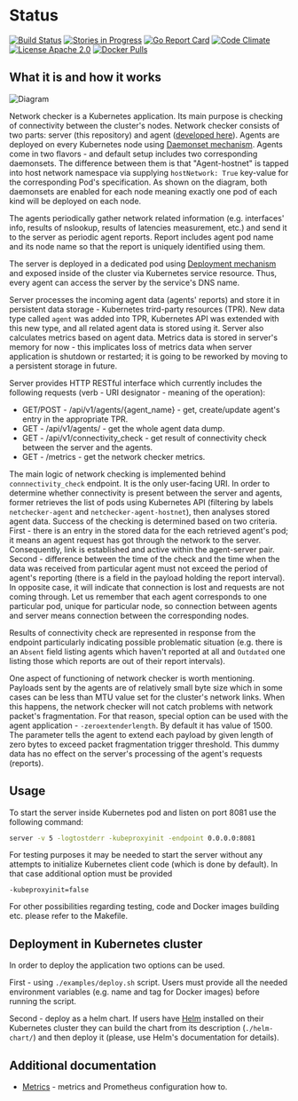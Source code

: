 # Status

[![Build Status](https://goo.gl/XzSwDu)](https://goo.gl/bx20uy)
[![Stories in Progress](https://goo.gl/Y3SfPH)](https://goo.gl/eY1d9l)
[![Go Report Card](https://goo.gl/EN7y2i)](https://goo.gl/ultF3D)
[![Code Climate](https://goo.gl/F5iNWP)](https://goo.gl/mGsQj1)
[![License Apache 2.0](https://goo.gl/joRzTI)](https://goo.gl/pbOuG0)
[![Docker Pulls](https://goo.gl/ZYz1nt)](https://goo.gl/nAfD9C)

## What it is and how it works

![Diagram](diagram.png)

Network checker is a Kubernetes application. Its main purpose is checking
of connectivity between the cluster's nodes. Network checker consists of two
parts: server (this repository) and agent
([developed here](https://github.com/Mirantis/k8s-netchecker-agent)). Agents
are deployed on every Kubernetes node using
[Daemonset mechanism](https://kubernetes.io/docs/concepts/workloads/controllers/daemonset/).
Agents come in two flavors - and default setup includes two corresponding
daemonsets. The difference between them is that "Agent-hostnet" is tapped into
host network namespace via supplying `hostNetwork: True` key-value for the
corresponding Pod's specification. As shown on the diagram, both daemonsets
are enabled for each node meaning exactly one pod of each kind will be deployed
on each node.

The agents periodically gather network related information
(e.g. interfaces' info, results of nslookup, results of latencies measurement,
etc.) and send it to the server as periodic agent reports.
Report includes agent pod name and its node name so that the report is uniquely
identified using them.

The server is deployed in a dedicated pod using
[Deployment mechanism](https://kubernetes.io/docs/concepts/workloads/controllers/deployment/)
and exposed inside of the cluster via Kubernetes service resource. Thus, every
agent can access the server by the service's DNS name.

Server processes the incoming agent data (agents' reports) and store it in
persistent data storage - Kubernetes trird-party resources (TPR). New data type
called `agent` was added into TPR, Kubernetes API was extended with this new
type, and all related agent data is stored using it.
Server also calculates metrics based on agent data. Metrics data is stored in
server's memory for now - this implicates loss of metrics data when server
application is shutdown or restarted; it is going to be reworked by moving to
a persistent storage in future. 

Server provides HTTP RESTful interface which currently includes the following
requests (verb - URI designator - meaning of the operation):

- GET/POST - /api/v1/agents/{agent_name} - get, create/update agent's entry in
  the appropriate TPR.
- GET - /api/v1/agents/ - get the whole agent data dump.
- GET - /api/v1/connectivity_check - get result of connectivity check between
  the server and the agents.
- GET - /metrics - get the network checker metrics.

The main logic of network checking is implemented behind `connnectivity_check`
endpoint. It is the only user-facing URI.
In order to determine whether connectivity is present between the server and
agents, former retrieves the list of pods using Kubernetes API
(filtering by labels `netchecker-agent` and `netchecker-agent-hostnet`), then
analyses stored agent data.
Success of the checking is determined based on two criteria. First - there is an
entry in the stored data for the each retrieved agent's pod; it means an agent
request has got through the network to the server. Consequently, link is
established and active within the agent-server pair.
Second - difference between the time of the check and the time when the data
was received from particular agent must not exceed the period of agent's
reporting (there is a field in the payload holding the report interval). In
opposite case, it will indicate that connection is lost and requests are not
coming through.
Let us remember that each agent corresponds to one particular pod, unique for
particular node, so connection between agents and server means connection
between the corresponding nodes.

Results of connectivity check are represented in response from the endpoint
particularly indicating possible problematic situation (e.g. there is an
`Absent` field listing agents which haven't reported at all and `Outdated` one
listing those which reports are out of their report intervals).

One aspect of functioning of network checker is worth mentioning. Payloads sent
by the agents are of relatively small byte size which in some cases can be less
than MTU value set for the cluster's network links. When this happens, the
network checker will not catch problems with network packet's fragmentation.
For that reason, special option can be used with the agent application -
`-zeroextenderlength`. By default it has value of 1500. The parameter tells
the agent to extend each payload by given length of zero bytes to exceed
packet fragmentation trigger threshold. This dummy data has no effect on the
server's processing of the agent's requests (reports).

## Usage

To start the server inside Kubernetes pod and listen on port 8081 use the
following command:

```bash
server -v 5 -logtostderr -kubeproxyinit -endpoint 0.0.0.0:8081
```

For testing purposes it may be needed to start the server without any attempts
to initialize Kubernetes client code (which is done by default). In that case
additional option must be provided

```
-kubeproxyinit=false
```

For other possibilities regarding testing, code and Docker images building etc.
please refer to the Makefile.

## Deployment in Kubernetes cluster

In order to deploy the application two options can be used.

First - using `./examples/deploy.sh` script. Users must provide all the needed
environment variables (e.g. name and tag for Docker images) before running the
script.

Second - deploy as a helm chart. If users have
[Helm](https://github.com/kubernetes/helm) installed on their Kubernetes cluster
they can build the chart from its description (`./helm-chart/`) and then deploy
it (please, use Helm's documentation for details).

## Additional documentation

- [Metrics](doc/metrics.md) - metrics and Prometheus configuration how to.
